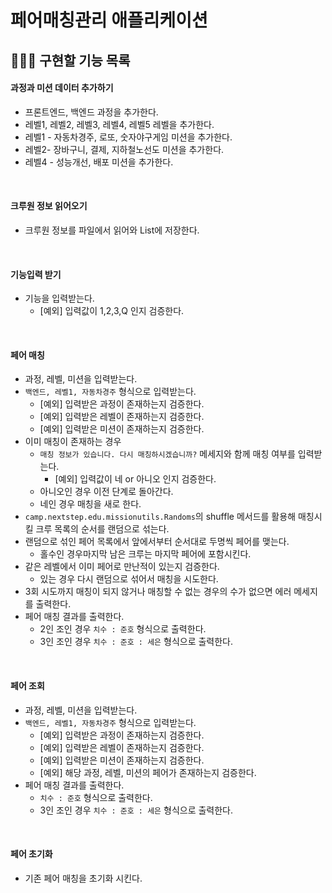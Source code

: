
# 페어매칭관리 애플리케이션

## 👩🏻‍💻 구현할 기능 목록

#### 과정과 미션 데이터 추가하기

- 프론트엔드, 백엔드 과정을 추가한다.
- 레벨1, 레벨2, 레벨3, 레벨4, 레벨5 레벨을 추가한다.
- 레벨1 - 자동차경주, 로또, 숫자야구게임 미션을 추가한다.
- 레벨2- 장바구니, 결제, 지하철노선도 미션을 추가한다.
- 레벨4 - 성능개선, 배포 미션을 추가한다.

<br>

#### 크루원 정보 읽어오기

- 크루원 정보를 파일에서 읽어와 List에 저장한다.

<br>

#### 기능입력 받기

- 기능을 입력받는다.
    - [예외] 입력값이 1,2,3,Q 인지 검증한다.

<br>

#### 페어 매칭

- 과정, 레벨, 미션을 입력받는다.
- `백엔드, 레벨1, 자동차경주` 형식으로 입력받는다.
  - [예외] 입력받은 과정이 존재하는지 검증한다.
  - [예외] 입력받은 레벨이 존재하는지 검증한다.
  - [예외] 입력받은 미션이 존재하는지 검증한다.
- 이미 매칭이 존재하는 경우
    - `매칭 정보가 있습니다. 다시 매칭하시겠습니까?` 메세지와 함께 매칭 여부를 입력받는다.
      - [예외] 입력값이 네 or 아니오 인지 검증한다.
    - 아니오인 경우 이전 단계로 돌아간다.
    - 네인 경우 매칭을 새로 한다.
- `camp.nextstep.edu.missionutils.Randoms`의 shuffle 메서드를 활용해 매칭시킬 크루 목록의 순서를 랜덤으로 섞는다.
- 랜덤으로 섞인 페어 목록에서 앞에서부터 순서대로 두명씩 페어를 맺는다.
    - 홀수인 경우마지막 남은 크루는 마지막 페어에 포함시킨다.
- 같은 레벨에서 이미 페어로 만난적이 있는지 검증한다.
    - 있는 경우 다시 랜덤으로 섞어서 매칭을 시도한다.
- 3회 시도까지 매칭이 되지 않거나 매칭할 수 없는 경우의 수가 없으면 에러 메세지를 출력한다.
- 페어 매칭 결과를 출력한다.
    - 2인 조인 경우 `치수 : 준호` 형식으로 출력한다.
    - 3인 조인 경우 `치수 : 준호 : 세은` 형식으로 출력한다.

<br>

#### 페어 조회

- 과정, 레벨, 미션을 입력받는다.
- `백엔드, 레벨1, 자동차경주` 형식으로 입력받는다.
  - [예외] 입력받은 과정이 존재하는지 검증한다.
  - [예외] 입력받은 레벨이 존재하는지 검증한다.
  - [예외] 입력받은 미션이 존재하는지 검증한다.
  - [예외] 해당 과정, 레벨, 미션의 페어가 존재하는지 검증한다.
- 페어 매칭 결과를 출력한다.
    - `치수 : 준호` 형식으로 출력한다.
    - 3인 조인 경우 `치수 : 준호 : 세은` 형식으로 출력한다.


<br>

#### 페어 초기화

- 기존 페어 매칭을 초기화 시킨다.

<br>
